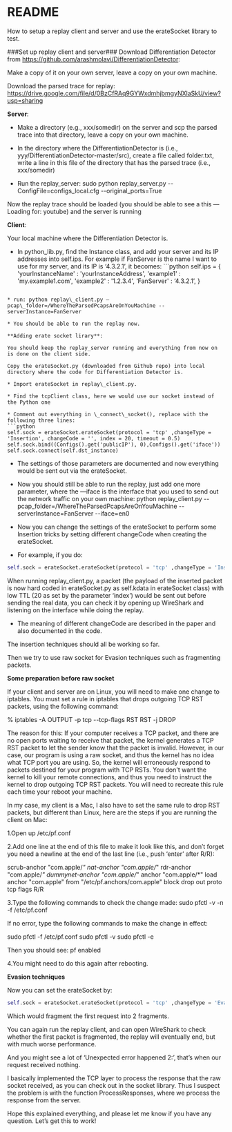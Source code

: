 # README #

How to setup a replay client and server and use the erateSocket library to test.

###Set up replay client and server###
Download Differentiation Detector from https://github.com/arashmolavi/DifferentiationDetector:

Make a copy of it on your own server, leave a copy on your own machine.

Download the parsed trace for replay:
https://drive.google.com/file/d/0BzCfRAq9GYWxdmhjbmgyNXlaSkU/view?usp=sharing

**Server**:

* Make a directory (e.g., xxx/somedir) on the server and scp the parsed trace into that directory, leave a copy on your own machine.

* In the directory where the DifferentiationDetector is (i.e., yyy/DifferentiationDetector-master/src), create a file called folder.txt, write a line in this file of the directory that has the parsed trace (i.e., xxx/somedir)

* Run the replay\_server: sudo python replay\_server.py --ConfigFile=configs\_local.cfg --original\_ports=True

Now the replay trace should be loaded (you should be able to see a this — Loading for: youtube) and the server is running

**Client**:

Your local machine where the Differentiation Detector is.

* In python\_lib.py, find the Instance class, and add your server and its IP addresses into self.ips. For example if FanServer is the name I want to use for my server, and its IP is ‘4.3.2.1’, it becomes: ```python
self.ips = {
                    'yourInstanceName'    : 'yourInstanceAddress',
                    'example1'            : 'my.example1.com',
                    'example2'            : '1.2.3.4',
                    ‘FanServer'           : ‘4.3.2.1’,
                   }
```

* run: python replay\_client.py —pcap\_folder=/WhereTheParsedPcapsAreOnYouMachine --serverInstance=FanServer

* You should be able to run the replay now.

**Adding erate socket lirary**:

You should keep the replay_server running and everything from now on is done on the client side.

Copy the erateSocket.py (downloaded from Github repo) into local directory where the code for Differentiation Detector is.

* Import erateSocket in replay\_client.py.

* Find the tcpClient class, here we would use our socket instead of the Python one 

* Comment out everything in \_connect\_socket(), replace with the following three lines:
```python
self.sock = erateSocket.erateSocket(protocol = 'tcp' ,changeType = 'Insertion', changeCode = '', index = 20, timeout = 0.5)
self.sock.bind((Configs().get('publicIP'), 0),Configs().get('iface'))
self.sock.connect(self.dst_instance)
```

* The settings of those parameters are documented and now everything would be sent out via the erateSocket. 

* Now you should still be able to run the replay, just add one more parameter, where the —iface is the interface that you used to send out the network traffic on your own machine: python replay\_client.py --pcap\_folder=/WhereTheParsedPcapsAreOnYouMachine --serverInstance=FanServer --iface=en0

* Now you can change the settings of the erateSocket to perform some Insertion tricks by setting different changeCode when creating the erateSocket. 

* For example, if you do: 
```python
self.sock = erateSocket.erateSocket(protocol = 'tcp' ,changeType = 'Insertion', changeCode = 'IP1', index = 20, timeout = 0.5)
```
When running replay\_client.py, a packet (the payload of the inserted packet is now hard coded in erateSocket.py as self.kdata in erateSocket class) with low TTL (20 as set by the parameter ‘index’) would be sent out before sending the real data, you can check it by opening up WireShark and listening on the interface while doing the replay.

* The meaning of different changeCode are described in the paper and also documented in the code.

The insertion techniques should all be working so far.

Then we try to use raw socket for Evasion techniques such as fragmenting packets.

**Some preparation before raw socket**

If your client and server are on Linux, you will need to make one change to iptables. You must set a rule in iptables that drops outgoing TCP RST packets, using the following command:

% iptables -A OUTPUT -p tcp --tcp-flags RST RST -j DROP

The reason for this: If your computer receives a TCP packet, and there are no open ports waiting to receive that packet, the kernel generates a TCP RST packet to let the sender know that the packet is invalid. However, in our case, our program is using a raw socket, and thus the kernel has no idea what TCP port you are using. So, the kernel will erroneously respond to packets destined for your program with TCP RSTs. You don't want the kernel to kill your remote connections, and thus you need to instruct the kernel to drop outgoing TCP RST packets. You will need to recreate this rule each time your reboot your machine.

In my case, my client is a Mac, I also have to set the same rule to drop RST packets, but different than Linux, here are the steps if you are running the client on Mac:

1.Open up /etc/pf.conf

2.Add one line at the end of this file to make it look like this, and don’t forget you need a newline at the end of the last line (i.e., push ‘enter’ after R/R):

scrub-anchor "com.apple/*"
nat-anchor "com.apple/*"
rdr-anchor "com.apple/*"
dummynet-anchor "com.apple/*"
anchor "com.apple/*"
load anchor "com.apple" from "/etc/pf.anchors/com.apple"
block drop out proto tcp flags R/R

3.Type the following commands to check the change made:
sudo pfctl -v -n -f /etc/pf.conf

If no error, type the following commands to make the change in effect:

sudo pfctl -f /etc/pf.conf
sudo pfctl -v
sudo pfctl -e

Then you should see:
pf enabled

4.You might need to do this again after rebooting.

**Evasion techniques**

Now you can set the erateSocket by:
```python
self.sock = erateSocket.erateSocket(protocol = 'tcp' ,changeType = 'Evasion', changeCode = 'IP1', index = 2, timeout = 0.5)
```

Which would fragment the first request into 2 fragments.

You can again run the replay client, and can open WireShark to check whether the first packet is fragmented, the replay will eventually end, but with much worse performance.

And you might see a lot of ‘Unexpected error happened 2:’, that’s when our request received nothing.

I basically implemented the TCP layer to process the response that the raw socket received, as you can check out in the socket library. Thus I suspect the problem is with the function ProcessResponses, where we process the response from the server.

Hope this explained everything, and please let me know if you have any question. 
Let’s get this to work!